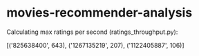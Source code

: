 # movies-recommender-analysis

Calculating max ratings per second (ratings_throughput.py):

[('825638400', 643), ('1267135219', 207), ('1122405887', 106)]
